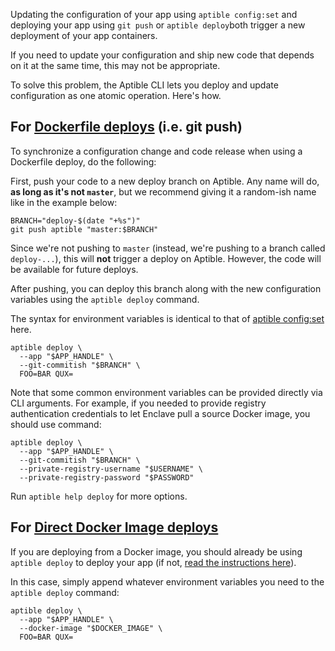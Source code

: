 Updating the configuration of your app using `aptible config:set` and deploying
your app using `git push` or `aptible deploy`both trigger a new deployment of
your app containers.

If you need to update your configuration and ship new code that depends on it
at the same time, this may not be appropriate.

To solve this problem, the Aptible CLI lets you deploy and update configuration
as one atomic operation. Here's how.


## For [Dockerfile deploys][dockerfile-build-deploy] (i.e. git push)

To synchronize a configuration change and code release when using a Dockerfile
deploy, do the following:

First, push your code to a new deploy branch on Aptible. Any name will do, **as
long as it's not `master`**, but we recommend giving it a random-ish name like
in the example below:

```
BRANCH="deploy-$(date "+%s")"
git push aptible "master:$BRANCH"
```

Since we're not pushing to `master` (instead, we're pushing to a branch called
`deploy-...`), this will **not** trigger a deploy on Aptible. However, the code
will be available for future deploys.

After pushing, you can deploy this branch along with the new configuration
variables using the `aptible deploy` command.

The syntax for environment variables is identical to that of [aptible
config:set][config-set] here.

```
aptible deploy \
  --app "$APP_HANDLE" \
  --git-commitish "$BRANCH" \
  FOO=BAR QUX=
```

Note that some common environment variables can be provided directly via CLI
arguments. For example, if you needed to provide registry authentication
credentials to let Enclave pull a source Docker image, you should use command:

```
aptible deploy \
  --app "$APP_HANDLE" \
  --git-commitish "$BRANCH" \
  --private-registry-username "$USERNAME" \
  --private-registry-password "$PASSWORD"
```

Run `aptible help deploy` for more options.


## For [Direct Docker Image deploys][direct-docker-image-deploy]

If you are deploying from a Docker image, you should already be using `aptible
deploy` to deploy your app (if not, [read the instructions
here][direct-docker-image-deploy]).

In this case, simply append whatever environment variables you need to the
`aptible deploy` command:

```
aptible deploy \
  --app "$APP_HANDLE" \
  --docker-image "$DOCKER_IMAGE" \
  FOO=BAR QUX=
```

  [config-set]: /support/topics/cli/how-to-set-environment-variables
  [dockerfile-build-deploy]: /support/topics/enclave/dockerfile-build-deploy/
  [direct-docker-image-deploy]: /support/topics/enclave/direct-docker-image-deploy/

